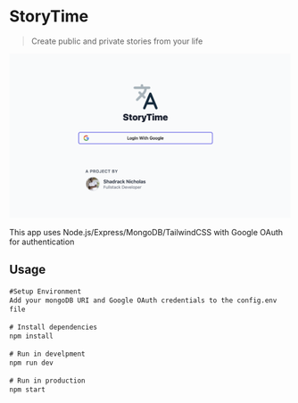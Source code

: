 # StoryTime

> Create public and private stories from your life

![Preview Image](https://github.com/shadracnicholas/storytime/blob/master/Screenshot%202020-06-24%20at%2021.14.40.png)

This app uses Node.js/Express/MongoDB/TailwindCSS with Google OAuth for authentication

## Usage

```
#Setup Environment
Add your mongoDB URI and Google OAuth credentials to the config.env file

# Install dependencies
npm install

# Run in develpment
npm run dev

# Run in production
npm start
```
